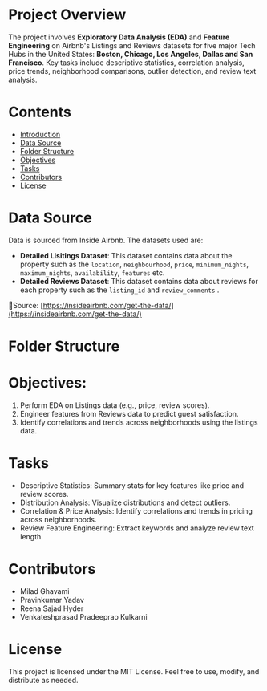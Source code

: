 # Project Overview
The project involves **Exploratory Data Analysis (EDA)** and **Feature Engineering** on Airbnb's Listings and Reviews datasets for five major Tech Hubs in the United States: **Boston, Chicago, Los Angeles, Dallas and San Francisco**. Key tasks include descriptive statistics, correlation analysis, price trends, neighborhood comparisons, outlier detection, and review text analysis.

# Contents
- [Introduction]()
- [Data Source](https://github.com/venkapk/machine-learning/edit/master/README.md#data-source)
- [Folder Structure](https://github.com/venkapk/machine-learning/edit/master/README.md#folder-structure)
- [Objectives](https://github.com/venkapk/machine-learning/edit/master/README.md#objectives)
- [Tasks](https://github.com/venkapk/machine-learning/edit/master/README.md#tasks)
- [Contributors](https://github.com/venkapk/machine-learning/edit/master/README.md#contributors)
- [License](https://github.com/venkapk/machine-learning/edit/master/README.md#license)

# Data Source
Data is sourced from Inside Airbnb. The datasets used are:
- **Detailed Lisitings Dataset**: This dataset contains data about the property such as the `location`, `neighbourhood`, `price`, `minimum_nights`, `maximum_nights`, `availability`, `features` etc.
- **Detailed Reviews Dataset**: This dataset contains data about reviews for each property such as the `listing_id` and `review_comments` .

🔗Source: [https://insideairbnb.com/get-the-data/](https://insideairbnb.com/get-the-data/)

# Folder Structure


# Objectives:
1. Perform EDA on Listings data (e.g., price, review scores).
2. Engineer features from Reviews data to predict guest satisfaction.
3. Identify correlations and trends across neighborhoods using the listings data.

# Tasks
* Descriptive Statistics: Summary stats for key features like price and review scores.
* Distribution Analysis: Visualize distributions and detect outliers.
* Correlation & Price Analysis: Identify correlations and trends in pricing across neighborhoods.
* Review Feature Engineering: Extract keywords and analyze review text length.

# Contributors
* Milad Ghavami
* Pravinkumar Yadav
* Reena Sajad Hyder
* Venkateshprasad Pradeeprao Kulkarni

# License
This project is licensed under the MIT License. Feel free to use, modify, and distribute as needed.
